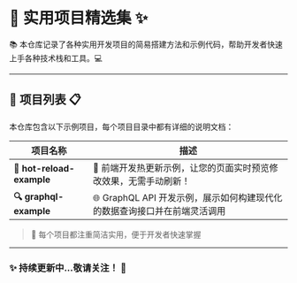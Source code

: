 # 🚀 实用项目精选集 ✨

📚 本仓库记录了各种实用开发项目的简易搭建方法和示例代码，帮助开发者快速上手各种技术栈和工具。💻

---

## 📂 项目列表 📋

本仓库包含以下示例项目，每个项目目录中都有详细的说明文档：

| 项目名称 | 描述 |
|---------|------|
| **🔄 hot-reload-example** | 💫 前端开发热更新示例，让您的页面实时预览修改效果，无需手动刷新！ |
| **🔍 graphql-example** | 🌐 GraphQL API 开发示例，展示如何构建现代化的数据查询接口并在前端灵活调用 |

> 🎯 每个项目都注重简洁实用，便于开发者快速掌握

---

### ✨ 持续更新中...敬请关注！ 🚀



